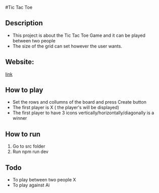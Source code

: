 #Tic Tac Toe

## Description
- This project is about the Tic Tac Toe Game and it can be played between two people
- The size of the grid can set however the user wants.
## Website:
[link](https://tic-tac-toe-my8q.onrender.com/)

## How to play
- Set the rows and collumns of the board and press Create button
- The first player is X ( the player's will be displayed)
- The first player to have 3 icons vertically/horizontally/diagonally is a winner
  
## How to run
1. Go to src folder
2. Run npm run dev

## Todo
- To play between two people X
- To play against Ai
